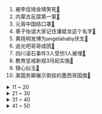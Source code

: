 1. 被李佳琦金靖笑死[:link:](https://s.weibo.com/weibo?q=%23被李佳琦金靖笑死%23&Refer=top)
2. 内蒙古反腐第一案[:link:](https://s.weibo.com/weibo?q=%23内蒙古反腐第一案%23&Refer=top)
3. 元宵中国结口罩[:link:](https://s.weibo.com/weibo?q=%23元宵中国结口罩%23&Refer=top)
4. 章子怡请大家记住潘斌龙这个名字[:link:](https://s.weibo.com/weibo?q=%23章子怡请大家记住潘斌龙这个名字%23&Refer=top)
5. 黄晓明发博为angelababy庆生[:link:](https://s.weibo.com/weibo?q=%23黄晓明发博为angelababy庆生%23&Refer=top)
6. 追光吧哥哥成团[:link:](https://s.weibo.com/weibo?q=%23追光吧哥哥成团%23&Refer=top)
7. 四川滚石事件3人受伤1人被埋[:link:](https://s.weibo.com/weibo?q=%23四川滚石事件3人受伤1人被埋%23&Refer=top)
8. 教育惩戒新规3月起实施[:link:](https://s.weibo.com/weibo?q=%23教育惩戒新规3月起实施%23&Refer=top)
9. 锦心似玉[:link:](https://s.weibo.com/weibo?q=%23锦心似玉%23&Refer=top)
10. 美国务卿展示倒挂的墨西哥国旗[:link:](https://s.weibo.com/weibo?q=%23美国务卿展示倒挂的墨西哥国旗%23&Refer=top)
<details>
<summary>11 ~ 20</summary>

11. 创4排名[:link:](https://s.weibo.com/weibo?q=%23创4排名%23&Refer=top)
12. 盛一伦表白姜潮真的烦[:link:](https://s.weibo.com/weibo?q=%23盛一伦表白姜潮真的烦%23&Refer=top)
13. 为什么梁森有单独的紫色沙发[:link:](https://s.weibo.com/weibo?q=%23为什么梁森有单独的紫色沙发%23&Refer=top)
14. 张艺凡发文告别我就是演员[:link:](https://s.weibo.com/weibo?q=%23张艺凡发文告别我就是演员%23&Refer=top)
15. 尼日利亚中北部学校遭绑架人员获救[:link:](https://s.weibo.com/weibo?q=%23尼日利亚中北部学校遭绑架人员获救%23&Refer=top)
16. 创4一公分组[:link:](https://s.weibo.com/weibo?q=%23创4一公分组%23&Refer=top)
17. 和马的衣服变回绿色了[:link:](https://s.weibo.com/weibo?q=%23和马的衣服变回绿色了%23&Refer=top)
18. 吴孟达生前最后一条微博[:link:](https://s.weibo.com/weibo?q=%23吴孟达生前最后一条微博%23&Refer=top)
19. 电视剧斗罗大陆播放量破30亿[:link:](https://s.weibo.com/weibo?q=%23电视剧斗罗大陆播放量破30亿%23&Refer=top)
20. 巴菲特重仓股名单出炉[:link:](https://s.weibo.com/weibo?q=%23巴菲特重仓股名单出炉%23&Refer=top)
</details>
<details>
<summary>21 ~ 30</summary>

21. 连微信新表情都戒烟了[:link:](https://s.weibo.com/weibo?q=%23连微信新表情都戒烟了%23&Refer=top)
22. 邢菲公主抱李汶翰摔倒[:link:](https://s.weibo.com/weibo?q=%23邢菲公主抱李汶翰摔倒%23&Refer=top)
23. 韩美娟经历 励志[:link:](https://s.weibo.com/weibo?q=%23韩美娟经历%20励志%23&Refer=top)
24. 许凯给杨幂撑伞[:link:](https://s.weibo.com/weibo?q=%23许凯给杨幂撑伞%23&Refer=top)
25. 成体肝脏中新生肝细胞来源被发现[:link:](https://s.weibo.com/weibo?q=%23成体肝脏中新生肝细胞来源被发现%23&Refer=top)
26. 心引力的原唱竟然是王俊凯蔡依林[:link:](https://s.weibo.com/weibo?q=%23心引力的原唱竟然是王俊凯蔡依林%23&Refer=top)
27. 陈志朋苏有朋电话合唱蝴蝶飞呀[:link:](https://s.weibo.com/weibo?q=%23陈志朋苏有朋电话合唱蝴蝶飞呀%23&Refer=top)
28. 魏宏宇排名从84到4[:link:](https://s.weibo.com/weibo?q=%23魏宏宇排名从84到4%23&Refer=top)
29. 中老年人成K歌主力军[:link:](https://s.weibo.com/weibo?q=%23中老年人成K歌主力军%23&Refer=top)
30. 魅族18系列取消附送充电器[:link:](https://s.weibo.com/weibo?q=%23魅族18系列取消附送充电器%23&Refer=top)
</details>
<details>
<summary>31 ~ 40</summary>

31. 追光吧哥哥总决赛[:link:](https://s.weibo.com/weibo?q=%23追光吧哥哥总决赛%23&Refer=top)
32. 怦然再心动[:link:](https://s.weibo.com/weibo?q=%23怦然再心动%23&Refer=top)
33. 你好李焕英票房进内地前三[:link:](https://s.weibo.com/weibo?q=%23你好李焕英票房进内地前三%23&Refer=top)
34. 年轻人都在焦虑些什么[:link:](https://s.weibo.com/weibo?q=%23年轻人都在焦虑些什么%23&Refer=top)
35. 拜登谈美国空袭[:link:](https://s.weibo.com/weibo?q=%23拜登谈美国空袭%23&Refer=top)
36. 雪后张家界[:link:](https://s.weibo.com/weibo?q=%23雪后张家界%23&Refer=top)
37. 快乐大本营[:link:](https://s.weibo.com/weibo?q=%23快乐大本营%23&Refer=top)
38. 风起霓裳结局[:link:](https://s.weibo.com/weibo?q=%23风起霓裳结局%23&Refer=top)
39. 顶楼[:link:](https://s.weibo.com/weibo?q=%23顶楼%23&Refer=top)
40. 月球土特产高清特写[:link:](https://s.weibo.com/weibo?q=%23月球土特产高清特写%23&Refer=top)
</details>
<details>
<summary>41 ~ 50</summary>

41. 青3首周排名[:link:](https://s.weibo.com/weibo?q=%23青3首周排名%23&Refer=top)
42. 月亮[:link:](https://s.weibo.com/weibo?q=%23月亮%23&Refer=top)
43. 雪后秦岭终南山[:link:](https://s.weibo.com/weibo?q=%23雪后秦岭终南山%23&Refer=top)
44. 董明珠回应高层变动[:link:](https://s.weibo.com/weibo?q=%23董明珠回应高层变动%23&Refer=top)
45. JackeyLove卡莉斯塔4杀[:link:](https://s.weibo.com/weibo?q=%23JackeyLove卡莉斯塔4杀%23&Refer=top)
46. 中国影史票房前五全是国产片[:link:](https://s.weibo.com/weibo?q=%23中国影史票房前五全是国产片%23&Refer=top)
47. 我就是演员[:link:](https://s.weibo.com/weibo?q=%23我就是演员%23&Refer=top)
48. 朱芳雨称易建联本赛季有可能复出[:link:](https://s.weibo.com/weibo?q=%23朱芳雨称易建联本赛季有可能复出%23&Refer=top)
49. 中国成泰国榴莲全球最大买家[:link:](https://s.weibo.com/weibo?q=%23中国成泰国榴莲全球最大买家%23&Refer=top)
50. 3月1日起这些行为触犯刑法[:link:](https://s.weibo.com/weibo?q=%233月1日起这些行为触犯刑法%23&Refer=top)
</details>